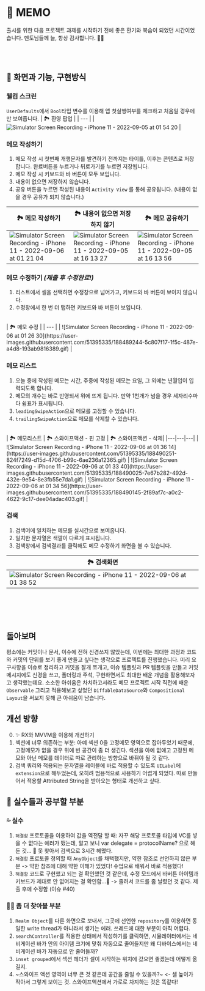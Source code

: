 # 🌱 MEMO 

출시를 위한 다음 프로젝트 과제를 시작하기 전에 좋은 환기와 복습이 되었던 시간이었습니다. 멘토님들께 늘, 항상 감사합니다. 🙇‍♂️

<br><br>

## 📱 화면과 기능, 구현방식
### 웰컴 스크린 
 `UserDefaults`에서 `Bool`타입 변수를 이용해 앱 첫실행여부를 체크하고 처음일 경우에만 보여줍니다.
| 🏞 환영 팝업 | 
| --- |
| ![Simulator Screen Recording - iPhone 11 - 2022-09-05 at 01 54 20](https://user-images.githubusercontent.com/51395335/188351455-41f40215-f24a-40d3-bc50-5bbaa48b51d0.gif) |

### 메모 작성하기 
1. 메모 작성 시 첫번째 개행문자를 발견하기 전까지는 타이틀, 이후는 콘텐츠로 저장합니다. 완료버튼을 누르거나 뒤로가기를 누르면 저장됩니다.
2. 메모 작성 시 키보드와 바 버튼이 모두 보입니다. 
2. 내용이 없으면 저장하지 않습니다. 
3. 공유 버튼을 누르면 작성된 내용이 `Activity View` 를 통해 공유됩니다. (내용이 없을 경우 공유가 되지 않습니다.)

| 🏞 메모 작성하기   |  🏞 내용이 없으면 저장하지 않기    | 🏞 메모 공유하기 |
|---|---|---|
| ![Simulator Screen Recording - iPhone 11 - 2022-09-06 at 01 21 04](https://user-images.githubusercontent.com/51395335/188488775-0cb51536-fa66-4f39-98bb-7b56aab3851e.gif) | ![Simulator Screen Recording - iPhone 11 - 2022-09-05 at 16 13 27](https://user-images.githubusercontent.com/51395335/188389038-5925d2d5-3b09-4d33-9631-e8d0d94378e1.gif) | ![Simulator Screen Recording - iPhone 11 - 2022-09-05 at 16 13 56](https://user-images.githubusercontent.com/51395335/188389183-a51f0094-e4ee-4b07-bc93-87400655273e.gif) |


### 메모 수정하기 _(제출 후 수정완료!)_
1. 리스트에서 셀을 선택하면 수정창으로 넘어가고, 키보드와 바 버튼이 보이지 않습니다. 
2. 수정창에서 한 번 더 탭하면 키보드와 바 버튼이 보입니다. 

<br>
| 🏞 메모 수정 | 
| --- |
| ![Simulator Screen Recording - iPhone 11 - 2022-09-06 at 01 26 30](https://user-images.githubusercontent.com/51395335/188489244-5c807f17-1f5c-487e-a4d8-193ab9816389.gif) |

### 메모 리스트 
1. 오늘 중에 작성된 메모는 시간, 주중에 작성된 메모는 요일, 그 외에는 년월입이 입력되도록 합니다. 
2. 메모의 개수는 바로 반영되서 위에 뜨게 됩니다. 만약 1천개가 넘을 경우 세자리수마다 쉼표가 표시됩니다. 
3. `leadingSwipeAction`으로 메모를 고정할 수 있습니다.
4. `trailingSwipeAction`으로 메모를 삭제할 수 있습니다. 
<br>
| 🏞 메모리스트   |  🏞 스와이프액션 - 핀 고정   | 🏞 스와이프액션 - 삭제|
|---|---|---|
| ![Simulator Screen Recording - iPhone 11 - 2022-09-06 at 01 36 14](https://user-images.githubusercontent.com/51395335/188490251-824f7249-d15d-4706-b99c-6ae236a12365.gif) | ![Simulator Screen Recording - iPhone 11 - 2022-09-06 at 01 33 40](https://user-images.githubusercontent.com/51395335/188490025-7e67b282-492d-432e-9e54-8e3fb55e7da1.gif) | ![Simulator Screen Recording - iPhone 11 - 2022-09-06 at 01 34 56](https://user-images.githubusercontent.com/51395335/188490145-2f89af7c-a0c2-4622-9c17-dee04adac403.gif) |


### 검색
1. 검색어에 일치하는 메모를 실시간으로 보여줍니다.
2. 일치한 문자열은 색깔이 다르게 표시됩니다. 
3. 검색창에서 검색결과를 클릭해도 메모 수정하기 화면을 볼 수 있습니다.

| 🏞 검색화면 | 
| --- |
| ![Simulator Screen Recording - iPhone 11 - 2022-09-06 at 01 38 52](https://user-images.githubusercontent.com/51395335/188490539-75b44e2b-4b2b-498e-bc8d-7f785e5dd613.gif) |

<br><br>
---
##  돌아보며
평소에는 커밋이나 문서, 이슈에 전혀 신경쓰지 않았는데, 이번에는 최대한 과정과 코드와 커밋의 단위를 보기 좋게 만들고 싶다는 생각으로 프로젝트를 진행했습니다.
미리 요구사항을 이슈로 정리하고 커밋을 잘개 쪼개고, 이슈 템플릿과 PR 템플릿을 만들고 커밋 메시지에도 신경을 쓰고, 폴더링과 주석, 구현하면서도 최대한 배운 개념을 활용해보자고 생각했는데요. 
소소한 아쉬움은 차치하고서라도 메모 프로젝트 시작 직전에 배운 `Observable` 그리고 적용해보고 싶었던 `DiffableDataSource`와 `Compositional Layout`을 써보지 못해 큰 아쉬움이 남습니다. 

## 개선 방향
0. ✨ RX와 MVVM을 이용해 개선하기 
1. 섹션에 너무 의존하는 부분: 아예 섹션 0을 고정메모 영역으로 잡아두었기 때문에, 고정메모가 없을 경우 위에 빈 공간이 좀 더 생긴다. 섹션을 아예 없애고 고정된 메모와 아닌 메모를 데이터로 따로 관리하는 방향으로 바꿔야 될 것 같다. 
2. 검색 쿼리와 적용되는 문자열을 레이블에 바로 적용할 수 있도록 `UILabel`에 `extension`으로 해두었는데, 오히려 범용적으로 사용하기 어렵게 되었다. 따로 만들어서 적용할 Attributed String을 받아오는 형태로 개선하고 싶다. 


## 🥹 실수들과 공부할 부분

### 💦 실수
1. `해결함` 프로토콜을 이용하여 값을 역전달 할 때: 자꾸 해당 프로토콜 타입에 VC를 넣을 수 없다는 에러가 떴는데, 알고 보니 var delegate = protocolName? 으로 해둔 것... 🤦 못 찾아서 검색으로 3시간 헤맸다. 
2. `해결함` 프로토콜 정의할 때 `AnyObject`를 채택했지만, 약한 참조로 선언하지 않은 부분 -> 약한 참조에 대해 약한 이해가 있었다! 수업으로 배워서 바로 적용했다! 
3. `해결함` 코드로 구현했고 되는 걸 확인했던 것 같은데, 수정 모드에서 바버튼 아이템과 키보드가 제대로 안 없어지는 걸 확인함...🥲 -> 졸려서 코드를 좀 날렸던 것 같다. 제출 후에 수정함 (이슈 #40)

### 🤷‍♀️ 좀 더 찾아볼 부분
1. `Realm Object`를 다른 화면으로 보내서, 그곳에 선언한 `repository`를 이용하면 동일한 write thread가 아니라서 생기는 에러. 쓰레드에 대한 부분이 아직 어렵다.
2. `searchController`를 적용한 상태에서 작성하기를 클릭하면, 시뮬레이터에서는 네비게이션 바가 안의 아이템 크기에 맞춰 자동으로 줄어들지만 왜 디바이스에서는 네비게이션 바가 자동으로 안 줄어들까? 
3. `inset grouped`에서 섹션 헤더가 셀이 시작하는 위치에 갔으면 좋겠는데 어떻게 옮길지. 
4. ~스와이프 액션 영역이 너무 큰 것 같은데 공간을 줄일 수 있을까?~ <- 셀 높이가 작아서 그렇게 보이는 것. 스와이프액션에서 가로로 차지하는 것은 똑같다! 
